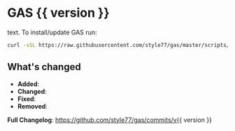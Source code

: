 # GAS {{ version }}

text. To install/update GAS run:
```bash
curl -sSL https://raw.githubusercontent.com/style77/gas/master/scripts/install.sh | bash
```

## What's changed
- **Added**:
- **Changed**:
- **Fixed**:
- **Removed**:

**Full Changelog**: https://github.com/style77/gas/commits/v{{ version }}